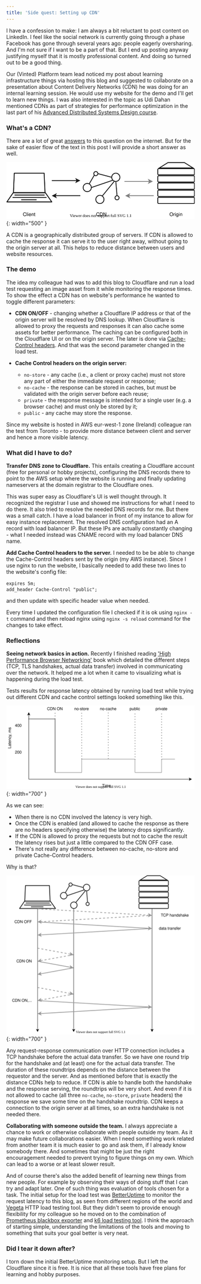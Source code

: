 ```yaml
---
title: 'Side quest: Setting up CDN'
---
```


I have a confession to make: I am always a bit reluctant to post content on LinkedIn. I feel like the social network 
is currently going through a phase Facebook has gone through several years ago: people eagerly oversharing. And I'm not sure if I want to be a part of that. But I end up posting anyway justifying myself that it is mostly professional content. And doing so turned out to be a good thing. 

Our (Vinted) Platform team lead noticed my post about learning infrastructure things via hosting this blog
and suggested to collaborate on a presentation about Content Delivery Networks (CDN) he was doing for an internal learning session. He would use my website for the demo and I'll get to learn new things. I was also interested in the topic as Udi Dahan mentioned CDNs as part of strategies for performance optimization in the last part of his [Advanced Distributed Systems Design course](/reviews/udi_dahan_adsd.html).

### What's a CDN?

There are a lot of great [answers](https://www.cloudflare.com/en-gb/learning/cdn/what-is-a-cdn/) to this question on the internet. But for the sake of easier flow of the text in this post I will provide a short answer as well. 

![Tiers](/assets/images/cdn_tiers.drawio.svg){: width="500" }

A CDN is a geographically distributed group of servers. If CDN is allowed to cache the response it can serve it to the user right away, without going to the origin server at all. This helps to reduce distance between users and website resources.

### The demo

The idea my colleague had was to add this blog to Cloudflare and run a load test requesting an image asset from it while monitoring the response times. To show the effect a CDN has on website's performance he wanted to toggle different parameters:

- __CDN ON/OFF__ - changing whether a Cloudflare IP address or that of the origin server will be resolved by DNS lookup. When Cloudflare is allowed to proxy the requests and responses it can also cache some assets for better performance. The caching can be configured both in the Cloudflare UI or on the origin server. The later is done via [Cache-Control headers](https://developers.cloudflare.com/cache/about/cache-control). And that was the second parameter changed in the load test. 

- __Cache Control headers on the origin server:__
    - `no-store` -  any cache (i.e., a client or proxy cache) must not store any part of either the immediate request or response;
    - `no-cache` - the response can be stored in caches, but must be validated with the origin server before each reuse;
    - `private` - the response message is intended for a single user (e.g. a browser cache) and must only be stored by it;
    - `public` - any cache may store the response.

Since my website is hosted in AWS eur-west-1 zone (Ireland) colleague ran the test from Toronto - to provide more distance between client and server and hence a more visible latency. 

### What did I have to do?

__Transfer DNS zone to Cloudflare.__ This entails creating a Cloudflare account (free for personal or hobby projects), configuring the DNS records there to point to the AWS setup where the website is running and finally updating nameservers at the domain registrar to the Cloudflare ones.

This was super easy as Cloudflare's UI is well thought through. It recognized the registrar I use and showed me instructions for what I need to do there. It also tried to resolve the needed DNS records for me. But there was a small catch. I have a load balancer in front of my instance to allow for easy instance replacement. The resolved DNS configuration had an A record with load balancer IP. But these IPs are actually constantly changing - what I needed instead was CNAME record with my load balancer DNS name.

__Add Cache Control headers to the server.__ I needed to be be able to change the Cache-Control headers sent by the origin (my AWS instance). Since I use nginx to run the website, I basically needed to add these two lines to the website's config file:

```
expires 5m;
add_header Cache-Control "public";
```

and then update with specific header value when needed. 

Every time I updated the configuration file I checked if it is ok using `nginx -t` command and then reload nginx using `nginx -s reload` command for the changes to take effect.

### Reflections

__Seeing network basics in action.__ Recently I finished reading ['High Performance Browser Networking'](/book_reviews/high_performance_browser_networking.html) book which detailed the different steps (TCP, TLS handshakes, actual data transfer) involved in communicating over the network. It helped me a lot when it came to visualizing what is happening during the load test.

Tests results for response latency obtained by running load test while trying out different CDN and cache control settings looked something like this. 

![Latency graph](/assets/images/cdn_latency.drawio.svg){: width="700" }

As we can see:
- When there is no CDN involved the latency is very high.
- Once the CDN is enabled (and allowed to cache the response as there are no headers specifying otherwise) the latency drops significantly.
- If the CDN is allowed to proxy the requests but not to cache the result the latency rises but just a little compared to the CDN OFF case.
- There's not really any difference between no-cache, no-store and private Cache-Control headers.

Why is that?

![Latency graph](/assets/images/cdn_tiers_tcp.drawio.svg){: width="700" }

Any request-response communication over HTTP connection includes a TCP handshake before the actual data transfer. So we have one round trip for the handshake and (at least) one for the actual data transfer. The duration of these roundtrips depends on the distance between the requestor and the server. And as mentioned before that is exactly the distance CDNs help to reduce. If CDN is able to handle both the handshake and the response serving, the roundtrips will be very short. And even if it is not allowed to cache (all three `no-cache`, `no-store`, `private` headers) the response we save some time on the handshake roundtrip. CDN keeps a connection to the origin server at all times, so an extra handshake is not needed there. 

__Collaborating with someone outside the team.__ I always appreciate a chance to work or otherwise collaborate with people outside my team. As it may make future collaborations easier. When I need something work related from another team it is much easier to go and ask them, if I already know somebody there. And sometimes that might be just the right encouragement needed to prevent trying to figure things on my own. Which can lead to a worse or at least slower result. 

And of course there's also the added benefit of learning new things from new people. For example by observing their ways of doing stuff that I can try and adapt later. One of such thing was evaluation of tools chosen for a task. 
The initial setup for the load test was [BetterUptime](https://betteruptime.com) to monitor the request latency to this blog, as seen from different regions of the world and [Vegeta](https://github.com/tsenart/vegeta) HTTP load testing tool. But they didn't seem to provide enough flexibility for my colleague so he moved on to the combination of [Prometheus blackbox exporter](https://github.com/prometheus/blackbox_exporter) and [k6 load testing tool](https://k6.io/). 
I think the approach of starting simple, understanding the limitations of the tools and moving to something that suits your goal better is very neat. 


### Did I tear it down after?
I torn down the initial BetterUptime monitoring setup. But I left the Cloudflare since it is free. It is nice that all these tools have free plans for learning and hobby purposes. 